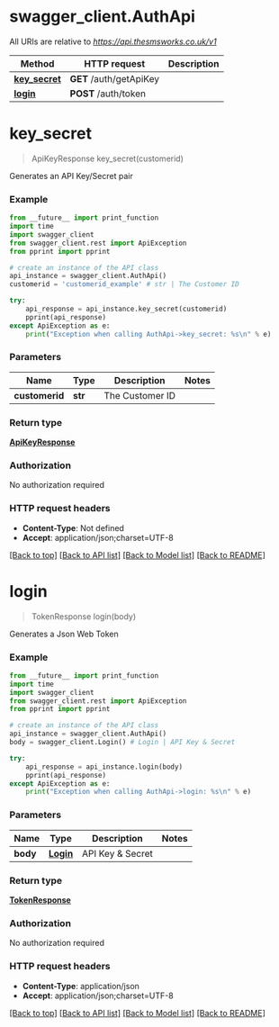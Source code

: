 # swagger_client.AuthApi

All URIs are relative to *https://api.thesmsworks.co.uk/v1*

Method | HTTP request | Description
------------- | ------------- | -------------
[**key_secret**](AuthApi.md#key_secret) | **GET** /auth/getApiKey | 
[**login**](AuthApi.md#login) | **POST** /auth/token | 

# **key_secret**
> ApiKeyResponse key_secret(customerid)



Generates an API Key/Secret pair

### Example
```python
from __future__ import print_function
import time
import swagger_client
from swagger_client.rest import ApiException
from pprint import pprint

# create an instance of the API class
api_instance = swagger_client.AuthApi()
customerid = 'customerid_example' # str | The Customer ID

try:
    api_response = api_instance.key_secret(customerid)
    pprint(api_response)
except ApiException as e:
    print("Exception when calling AuthApi->key_secret: %s\n" % e)
```

### Parameters

Name | Type | Description  | Notes
------------- | ------------- | ------------- | -------------
 **customerid** | **str**| The Customer ID | 

### Return type

[**ApiKeyResponse**](ApiKeyResponse.md)

### Authorization

No authorization required

### HTTP request headers

 - **Content-Type**: Not defined
 - **Accept**: application/json;charset=UTF-8

[[Back to top]](#) [[Back to API list]](../README.md#documentation-for-api-endpoints) [[Back to Model list]](../README.md#documentation-for-models) [[Back to README]](../README.md)

# **login**
> TokenResponse login(body)



Generates a Json Web Token

### Example
```python
from __future__ import print_function
import time
import swagger_client
from swagger_client.rest import ApiException
from pprint import pprint

# create an instance of the API class
api_instance = swagger_client.AuthApi()
body = swagger_client.Login() # Login | API Key & Secret

try:
    api_response = api_instance.login(body)
    pprint(api_response)
except ApiException as e:
    print("Exception when calling AuthApi->login: %s\n" % e)
```

### Parameters

Name | Type | Description  | Notes
------------- | ------------- | ------------- | -------------
 **body** | [**Login**](Login.md)| API Key &amp; Secret | 

### Return type

[**TokenResponse**](TokenResponse.md)

### Authorization

No authorization required

### HTTP request headers

 - **Content-Type**: application/json
 - **Accept**: application/json;charset=UTF-8

[[Back to top]](#) [[Back to API list]](../README.md#documentation-for-api-endpoints) [[Back to Model list]](../README.md#documentation-for-models) [[Back to README]](../README.md)


